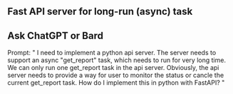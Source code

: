## Fast API server for long-run (async) task

## Ask ChatGPT or Bard
Prompt:
"
I need to implement a python api server. The server needs to support an async "get_report" task, which needs to run for very long time. 
We can only run one get_report task in the api server.
Obviously, the api server needs to provide a way for user to monitor the status or cancle the current get_report task.
How do I implement this in python with FastAPI?
"